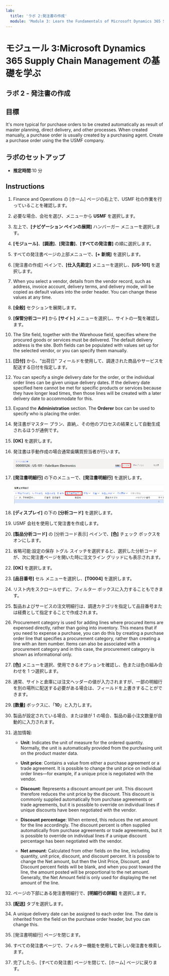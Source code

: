 ```yaml
---
lab:
  title: 'ラボ 2:発注書の作成'
  module: 'Module 3: Learn the Fundamentals of Microsoft Dynamics 365 Supply Chain Management'
---
```


# <a name="module-3-learn-the-fundamentals-of-microsoft-dynamics-365-supply-chain-management"></a>モジュール 3:Microsoft Dynamics 365 Supply Chain Management の基礎を学ぶ

## <a name="lab-2---create-a-purchase-order"></a>ラボ 2 - 発注書の作成

## <a name="objectives"></a>目標

It's more typical for purchase orders to be created automatically as result of master planning, direct delivery, and other processes. When created manually, a purchase order is usually created by a purchasing agent. Create a purchase order using the the USMF company.

## <a name="lab-setup"></a>ラボのセットアップ

   - **推定時間**:10 分

## <a name="instructions"></a>Instructions

1. Finance and Operations の [ホーム] ページの右上で、USMF 社の作業を行っていることを確認します。

1. 必要な場合、会社を選び、メニューから **USMF** を選択します。

1. 左上で、**[ナビゲーション ペインの展開]** ハンバーガー メニューを選択します。

1. **[モジュール]**、**[調達]**、**[発注書]**、**[すべての発注書]** の順に選択します。

1. すべての発注書ページの上部メニューで、**[+ 新規]** を選択します。

1. [発注書の作成] ペインで、**[仕入先勘定]** メニューを選択し、**[US-101]** を選択します。

1. When you select a vendor, details from the vendor record, such as address, invoice account, delivery terms, and delivery mode, will be copied as default values into the order header. You can change these values at any time.

1. **[全般]** セクションを展開します。

1. **[保管分析コード]** から **[サイト]** メニューを選択し、サイトの一覧を確認します。

1. The Site field, together with the Warehouse field, specifies where the procured goods or services must be delivered. The default delivery address is the site. Both fields can be populated with values set up for the selected vendor, or you can specify them manually.

1. **[日付]** から、"出荷日" フィールドを使用して、調達された商品やサービスを配送する日付を指定します。

1. You can specify a single delivery date for the order, or the individual order lines can be given unique delivery dates. If the delivery date specified here cannot be met for specific products or services because they have longer lead times, then those lines will be created with a later delivery date to accommodate for this.

1. Expand the <bpt id="p1">**</bpt>Administration<ept id="p1">**</ept> section. The <bpt id="p1">**</bpt>Orderer<ept id="p1">**</ept> box can be used to specify who is placing the order.

1. 発注書がマスター プラン、直納,、その他のプロセスの結果として自動生成されるほうが通例です。

1. **[OK]** を選択します。

1. 発注書は手動作成の場合通常歯購買担当者が行います。

    ![ヘッダー メニューの場所を表示する画面イメージ](./media/lp1-m3-purchase-order-header-option.png)

1. **[発注書明細行]** の下のメニューで、**[発注書明細行]** を選択します。

    ![発注書明細行 メニュー オプションの場所を示す画面画像](./media/lp1-m3-purchase-order-purchase-order-line-menu.png)

1. **[ディスプレイ]** の下の **[分析コード]** を選択します。

1. USMF 会社を使用して発注書を作成します。

1. **[製品分析コード]** の [分析コード表示] ペインで、**[色]** チェック ボックスをオンにします。

1. 省略可能:設定の保存 トグル スイッチを選択すると、選択した分析コードが、次に発注書ページを開いた時に注文ライン グリッドにも表示されます。

1. **[OK]** を選択します。

1. **[品目番号]** セル メニューを選択し、**[T0004]** を選択します。

1. リスト内をスクロールせずに、フィルター ボックスに入力することもできます。

1. 製品およびサービスの注文明細行は、調達カテゴリを指定して品目番号または経費として指定することで作成されます。

1. Procurement category is used for adding lines where procured items are expensed directly, rather than going into inventory. This means that if you need to expense a purchase, you can do this by creating a purchase order line that specifies a procurement category, rather than creating a line with an item number. Items can also be associated with a procurement category and in this case, the procurement category is shown as informational only.

1. **[色]** メニューを選択、使用できるオプションを確認し、色または色の組み合わせを 1 つ選択します。

1. 通常、サイトと倉庫には注文ヘッダーの値が入力されますが、一部の明細行を別の場所に配送する必要がある場合は、フィールドを上書きすることができます。

1. **[数量]** ボックスに、「**10**」と入力します。

1. 製品が設定されている場合、または値が 1 の場合、製品の最小注文数量が自動的に入力されます。

1. 追加情報:

    - <bpt id="p1">**</bpt>Unit<ept id="p1">**</ept>: Indicates the unit of measure for the ordered quantity. Normally, the unit is automatically provided from the purchasing unit on the product master data.

    - <bpt id="p1">**</bpt>Unit price<ept id="p1">**</ept>: Contains a value from either a purchase agreement or a trade agreement. It is possible to change the unit price on individual order lines—for example, if a unique price is negotiated with the vendor.

    - <bpt id="p1">**</bpt>Discount<ept id="p1">**</ept>: Represents a discount amount per unit. This discount therefore reduces the unit price by the discount. This discount is commonly supplied automatically from purchase agreements or trade agreements, but it is possible to override on individual lines if unique discounts have been negotiated with the vendor.

    - <bpt id="p1">**</bpt>Discount percentage<ept id="p1">**</ept>: When entered, this reduces the net amount for the line accordingly. The discount percent is often supplied automatically from purchase agreements or trade agreements, but it is possible to override on individual lines if a unique discount percentage has been negotiated with the vendor.

    - <bpt id="p1">**</bpt>Net amount<ept id="p1">**</ept>: Calculated from other fields on the line, including quantity, unit price, discount, and discount percent. It is possible to change the Net amount, but then the Unit Price, Discount, and Discount percent fields will be blank, and when you post toward the line, the amount posted will be proportional to the net amount. Generally, the Net Amount field is only used for displaying the net amount of the line.

1. ページの下部にある発注書明細行で、**[明細行の詳細]** を選択します。

1. **[配送]** タブを選択します。

1. A unique delivery date can be assigned to each order line. The date is inherited from the field on the purchase order header, but you can change this.

1. [発注書明細行] ページを閉じます。

1. すべての発注書ページで、フィルター機能を使用して新しい発注書を検索します。

1. 完了したら、[すべての発注書] ページを閉じて、[ホーム] ページに戻ります。
